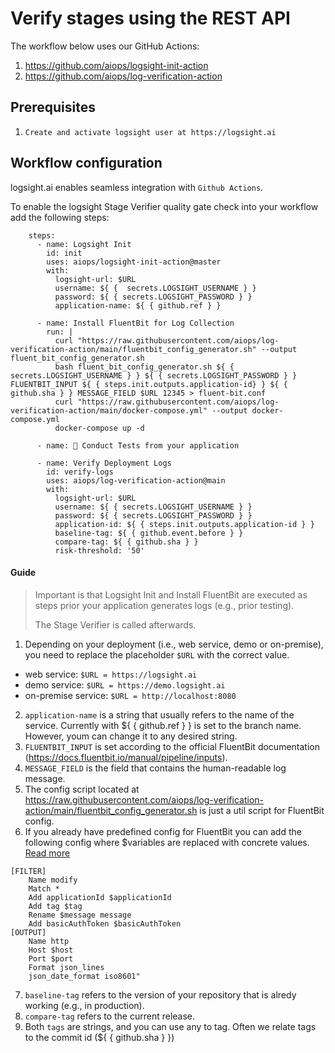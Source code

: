 # Verify stages using the REST API

The workflow below uses our GitHub Actions:
1. https://github.com/aiops/logsight-init-action
2. https://github.com/aiops/log-verification-action
## Prerequisites

1. `Create and activate logsight user at https://logsight.ai`

## Workflow configuration
logsight.ai enables seamless integration with `Github Actions`.

To enable the logsight Stage Verifier quality gate check into your workflow add the following steps:

```text
    steps:
      - name: Logsight Init
        id: init
        uses: aiops/logsight-init-action@master
        with:
          logsight-url: $URL
          username: ${ {  secrets.LOGSIGHT_USERNAME } }
          password: ${ { secrets.LOGSIGHT_PASSWORD } }
          application-name: ${ { github.ref } } 

      - name: Install FluentBit for Log Collection
        run: |
          curl "https://raw.githubusercontent.com/aiops/log-verification-action/main/fluentbit_config_generator.sh" --output fluent_bit_config_generator.sh
          bash fluent_bit_config_generator.sh ${ { secrets.LOGSIGHT_USERNAME } } ${ { secrets.LOGSIGHT_PASSWORD } } FLUENTBIT_INPUT ${ { steps.init.outputs.application-id} } ${ { github.sha } } MESSAGE_FIELD $URL 12345 > fluent-bit.conf
          curl "https://raw.githubusercontent.com/aiops/log-verification-action/main/docker-compose.yml" --output docker-compose.yml
          docker-compose up -d
          
      - name: 🚀 Conduct Tests from your application

      - name: Verify Deployment Logs
        id: verify-logs
        uses: aiops/log-verification-action@main
        with:
          logsight-url: $URL
          username: ${ { secrets.LOGSIGHT_USERNAME } }
          password: ${ { secrets.LOGSIGHT_PASSWORD } }
          application-id: ${ { steps.init.outputs.application-id } }
          baseline-tag: ${ { github.event.before } }
          compare-tag: ${ { github.sha } }
          risk-threshold: '50'
```

#### Guide
> Important is that Logsight Init and Install FluentBit are executed as steps prior your application generates logs (e.g., prior testing). 
> 
> The Stage Verifier is called afterwards.


1. Depending on your deployment (i.e., web service, demo or on-premise), you need to replace the placeholder ```$URL``` 
with the correct value.

+ web service: ```$URL = https://logsight.ai``` 
+ demo service: ```$URL = https://demo.logsight.ai``` 
+ on-premise service: ```$URL = http://localhost:8080```


2. `application-name` is a string that usually refers to the name of the service. Currently with ${ { github.ref } } is set to the branch name. However, youm can change it to any desired string.
3. `FLUENTBIT_INPUT` is set according to the official FluentBit documentation (https://docs.fluentbit.io/manual/pipeline/inputs).
4. `MESSAGE_FIELD` is the field that contains the human-readable log message.
5. The config script located at https://raw.githubusercontent.com/aiops/log-verification-action/main/fluentbit_config_generator.sh is just a util script for FluentBit config. 
6. If you already have predefined config for FluentBit you can add the following config where $variables are replaced with concrete values. [Read more](../send_logs/fluentbit.md)
```
[FILTER]
    Name modify
    Match *
    Add applicationId $applicationId
    Add tag $tag
    Rename $message message
    Add basicAuthToken $basicAuthToken
[OUTPUT]
    Name http
    Host $host
    Port $port
    Format json_lines
    json_date_format iso8601"
```
7. `baseline-tag` refers to the version of your repository that is alredy working (e.g., in production).
8. `compare-tag` refers to the current release. 
9. Both `tags` are strings, and you can use any to tag. Often we relate tags to the commit id (${ { github.sha } }) 

